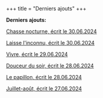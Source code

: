 +++
title = "Derniers ajouts"
+++

**Derniers ajouts:**

[Chasse nocturne, écrit le 30.06.2024](./seasons/21_vingt_et_unieme_saison/chasse_nocturne/)

[Laisse l'inconnu, écrit le 30.06.2024](./seasons/21_vingt_et_unieme_saison/laisse_l_inconnu/)

[Vivre, écrit le 29.06.2024](./seasons/21_vingt_et_unieme_saison/vivre/)

[Douceur du soir, écrit le 28.06.2024](./seasons/21_vingt_et_unieme_saison/douceur_du_soir/)

[Le papillon, écrit le 28.06.2024](./seasons/21_vingt_et_unieme_saison/le_papillon/)

[Juillet-août, écrit le 27.06.2024](./seasons/21_vingt_et_unieme_saison/juillet_aout/)
